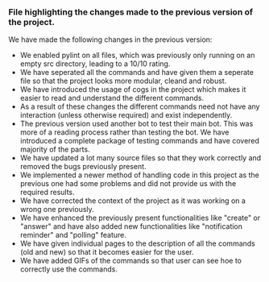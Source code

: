 ### File highlighting the changes made to the previous version of the project.

We have made the following changes in the previous version:

- We enabled pylint on all files, which was previously only running on an empty src directory, leading to a 10/10 rating.
- We have seperated all the commands and have given them a seperate file so that the project looks more modular, cleand and robust.
- We have introduced the usage of cogs in the project which makes it easier to read and understand the different commands.
- As a result of these changes the different commands need not have any interaction (unless otherwise required) and exist independently.
- The previous version used another bot to test their main bot. This was more of a reading process rather than testing the bot. We have introduced a complete package of testing commands and have covered majority of the parts. 
- We have updated a lot many source files so that they work correctly and removed the bugs previously present.
- We implemented a newer method of handling code in this project as the previous one had some problems and did not provide us with the required results.
- We have corrected the context of the project as it was working on a wrong one previously.
- We have enhanced the previously present functionalities like "create" or "answer" and have also added new functionalities like "notification reminder" and "polling" feature.
- We have given individual pages to the description of all the commands (old and new) so that it becomes easier for the user.
- We have added GIFs of the commands so that user can see hoe to correctly use the commands.
